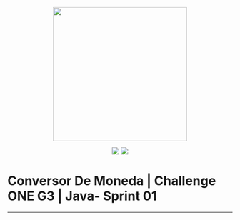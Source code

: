 <p align="center">
  <img width="300" height="300" src="https://user-images.githubusercontent.com/104738144/209450152-fdd84f86-a8b9-42de-92c9-5e105ab0a77d.png">
</p>

<p align="center">
 <img src="https://img.shields.io/badge/status-liberado-green"> <img src="https://img.shields.io/badge/version-V2.0-green">
</p>
<h1> Conversor De Moneda | Challenge ONE G3 | Java- Sprint 01</h1>
<hr>
